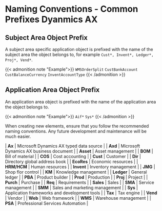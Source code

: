 # Naming Conventions - Common Prefixes Dyanmics AX


## Subject Area Object Prefix

A subject area specific application object is prefixed with the name of the subject area the object belongs to, for example `Cust*, Invent*, Ledger*, Proj*, Vend*`.

{{< admonition note "Example">}}
`WMSOrderSplit`
`CustBankAccount`
`CustBalanceCurrency`
`InventAccountType`
{{< /admonition >}}

<!--more-->
## Application Area Object Prefix

An application area object is prefixed with the name of the application area the object belongs to.

{{< admonition note "Example">}}
`Aif*`
`Sys*`
{{< /admonition >}}

When creating new elements, ensure that you follow the recommended naming conventions. Any future development and maintenance will be much easier.

| **Ax**      | Microsoft Dynamics AX typed data source      |
| **Axd**     | Microsoft Dynamics AX business document      |
| **Asset**   | Asset management                             |
| **BOM**     | Bill of material                             |
| **COS**     | Cost accounting                              |
| **Cust**    | Customer                                     |
| **Dir**     | Directory  global address book               |
| **EcoRes**  | Economic resources                           |
| **HRM/HCM** | Human resources                              |
| **Invent**  | Inventory management                         |
| **JMG**     | Shop flor control                            |
| **KM**      | Knowledge management                         |
| **Ledger**  | General ledger                               |
| **PBA**     | Product builder                              |
| **Prod**    | Production                                   |
| **Proj**    | Project                                      |
| **Purch**   | Purchase                                     |
| **Req**     | Requirements                                 |
| **Sales**   | Sales                                        |
| **SMA**     | Service management                           |
| **SMM**     | Sales and marketing management               |
| **Sys**     | Application frameworks and development tools |
| **Tax**     | Tax engine                                   |
| **Vend**    | Vendor                                       |
| **Web**     | Web framework                                |
| **WMS**     | Warehouse management                         |
| **PSA**     | Professional Services Automation             |

